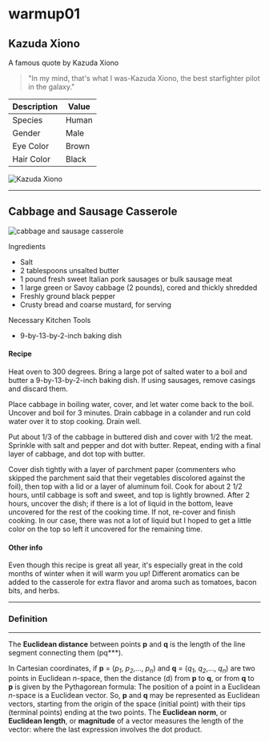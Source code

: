 warmup01
================

Kazuda Xiono
------------

A famous quote by Kazuda Xiono

> "In my mind, that's what I was-Kazuda Xiono, the best starfighter pilot in the galaxy."

| Description | Value |
|-------------|-------|
| Species     | Human |
| Gender      | Male  |
| Eye Color   | Brown |
| Hair Color  | Black |

![Kazuda Xiono](https://vignette.wikia.nocookie.net/starwars/images/a/a3/Kazuda.jpg/revision/latest?cb=20180830051228)

------------------------------------------------------------------------

Cabbage and Sausage Casserole
-----------------------------

![cabbage and sausage casserole](https://farm2.staticflickr.com/1706/24375331702_63bac31ebb_k.jpg)

Ingredients

-   Salt
-   2 tablespoons unsalted butter
-   1 pound fresh sweet Italian pork sausages or bulk sausage meat
-   1 large green or Savoy cabbage (2 pounds), cored and thickly shredded
-   Freshly ground black pepper
-   Crusty bread and coarse mustard, for serving

Necessary Kitchen Tools

-   9-by-13-by-2-inch baking dish

#### Recipe

Heat oven to 300 degrees. Bring a large pot of salted water to a boil and butter a 9-by-13-by-2-inch baking dish. If using sausages, remove casings and discard them.

Place cabbage in boiling water, cover, and let water come back to the boil. Uncover and boil for 3 minutes. Drain cabbage in a colander and run cold water over it to stop cooking. Drain well.

Put about 1/3 of the cabbage in buttered dish and cover with 1/2 the meat. Sprinkle with salt and pepper and dot with butter. Repeat, ending with a final layer of cabbage, and dot top with butter.

Cover dish tightly with a layer of parchment paper (commenters who skipped the parchment said that their vegetables discolored against the foil), then top with a lid or a layer of aluminum foil. Cook for about 2 1/2 hours, until cabbage is soft and sweet, and top is lightly browned. After 2 hours, uncover the dish; if there is a lot of liquid in the bottom, leave uncovered for the rest of the cooking time. If not, re-cover and finish cooking. In our case, there was not a lot of liquid but I hoped to get a little color on the top so left it uncovered for the remaining time.

#### Other info

Even though this recipe is great all year, it's especially great in the cold months of winter when it will warm you up! Different aromatics can be added to the casserole for extra flavor and aroma such as tomatoes, bacon bits, and herbs.

------------------------------------------------------------------------

### Definition

------------------------------------------------------------------------

The **Euclidean distance** between points **p** and **q** is the length of the line segment connecting them (pq\*\*\*).

In Cartesian coordinates, if **p** = (*p<sub>1</sub>*, *p<sub>2</sub>*,..., *p<sub>n</sub>*) and **q** = (*q<sub>1</sub>*, *q<sub>2</sub>*,..., *q<sub>n</sub>*) are two points in Euclidean *n*-space, then the distance (d) from **p** to **q**, or from **q** to **p** is given by the Pythagorean formula:
The position of a point in a Euclidean *n*-space is a Euclidean vector. So, **p** and **q** may be represented as Euclidean vectors, starting from the origin of the space (initial point) with their tips (terminal points) ending at the two points. The **Euclidean norm**, or **Euclidean length**, or **magnitude** of a vector measures the length of the vector:
where the last expression involves the dot product.
